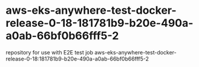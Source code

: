 # aws-eks-anywhere-test-docker-release-0-18-181781b9-b20e-490a-a0ab-66bf0b66fff5-2
repository for use with E2E test job aws-eks-anywhere-test-docker-release-0-18:181781b9-b20e-490a-a0ab-66bf0b66fff5-2
